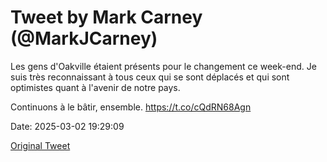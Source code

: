 # Tweet by Mark Carney (@MarkJCarney)

Les gens d'Oakville étaient présents pour le changement ce week-end. Je suis très reconnaissant à tous ceux qui se sont déplacés et qui sont optimistes quant à l'avenir de notre pays.

Continuons à le bâtir, ensemble. https://t.co/cQdRN68Agn

Date: 2025-03-02 19:29:09

[Original Tweet](https://x.com/MarkJCarney/status/1896281644224676090)
